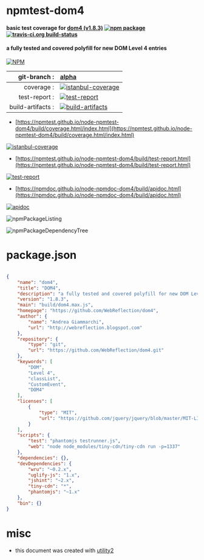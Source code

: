# npmtest-dom4

#### basic test coverage for  [dom4 (v1.8.3)](https://github.com/WebReflection/dom4)  [![npm package](https://img.shields.io/npm/v/npmtest-dom4.svg?style=flat-square)](https://www.npmjs.org/package/npmtest-dom4) [![travis-ci.org build-status](https://api.travis-ci.org/npmtest/node-npmtest-dom4.svg)](https://travis-ci.org/npmtest/node-npmtest-dom4)

#### a fully tested and covered polyfill for new DOM Level 4 entries

[![NPM](https://nodei.co/npm/dom4.png?downloads=true&downloadRank=true&stars=true)](https://www.npmjs.com/package/dom4)

| git-branch : | [alpha](https://github.com/npmtest/node-npmtest-dom4/tree/alpha)|
|--:|:--|
| coverage : | [![istanbul-coverage](https://npmtest.github.io/node-npmtest-dom4/build/coverage.badge.svg)](https://npmtest.github.io/node-npmtest-dom4/build/coverage.html/index.html)|
| test-report : | [![test-report](https://npmtest.github.io/node-npmtest-dom4/build/test-report.badge.svg)](https://npmtest.github.io/node-npmtest-dom4/build/test-report.html)|
| build-artifacts : | [![build-artifacts](https://npmtest.github.io/node-npmtest-dom4/glyphicons_144_folder_open.png)](https://github.com/npmtest/node-npmtest-dom4/tree/gh-pages/build)|

- [https://npmtest.github.io/node-npmtest-dom4/build/coverage.html/index.html](https://npmtest.github.io/node-npmtest-dom4/build/coverage.html/index.html)

[![istanbul-coverage](https://npmtest.github.io/node-npmtest-dom4/build/screenCapture.buildCi.browser.%252Ftmp%252Fbuild%252Fcoverage.lib.html.png)](https://npmtest.github.io/node-npmtest-dom4/build/coverage.html/index.html)

- [https://npmtest.github.io/node-npmtest-dom4/build/test-report.html](https://npmtest.github.io/node-npmtest-dom4/build/test-report.html)

[![test-report](https://npmtest.github.io/node-npmtest-dom4/build/screenCapture.buildCi.browser.%252Ftmp%252Fbuild%252Ftest-report.html.png)](https://npmtest.github.io/node-npmtest-dom4/build/test-report.html)

- [https://npmdoc.github.io/node-npmdoc-dom4/build/apidoc.html](https://npmdoc.github.io/node-npmdoc-dom4/build/apidoc.html)

[![apidoc](https://npmdoc.github.io/node-npmdoc-dom4/build/screenCapture.buildCi.browser.%252Ftmp%252Fbuild%252Fapidoc.html.png)](https://npmdoc.github.io/node-npmdoc-dom4/build/apidoc.html)

![npmPackageListing](https://npmtest.github.io/node-npmtest-dom4/build/screenCapture.npmPackageListing.svg)

![npmPackageDependencyTree](https://npmtest.github.io/node-npmtest-dom4/build/screenCapture.npmPackageDependencyTree.svg)



# package.json

```json

{
    "name": "dom4",
    "title": "DOM4",
    "description": "a fully tested and covered polyfill for new DOM Level 4 entries",
    "version": "1.8.3",
    "main": "build/dom4.max.js",
    "homepage": "https://github.com/WebReflection/dom4",
    "author": {
        "name": "Andrea Giammarchi",
        "url": "http://webreflection.blogspot.com"
    },
    "repository": {
        "type": "git",
        "url": "https://github.com/WebReflection/dom4.git"
    },
    "keywords": [
        "DOM",
        "Level 4",
        "classList",
        "CustomEvent",
        "DOM4"
    ],
    "licenses": [
        {
            "type": "MIT",
            "url": "https://github.com/jquery/jquery/blob/master/MIT-LICENSE.txt"
        }
    ],
    "scripts": {
        "test": "phantomjs testrunner.js",
        "web": "node node_modules/tiny-cdn/tiny-cdn run -p=1337"
    },
    "dependencies": {},
    "devDependencies": {
        "wru": "~0.2.x",
        "uglify-js": "1.x",
        "jshint": "~2.x",
        "tiny-cdn": "*",
        "phantomjs": "~1.x"
    },
    "bin": {}
}
```



# misc
- this document was created with [utility2](https://github.com/kaizhu256/node-utility2)
